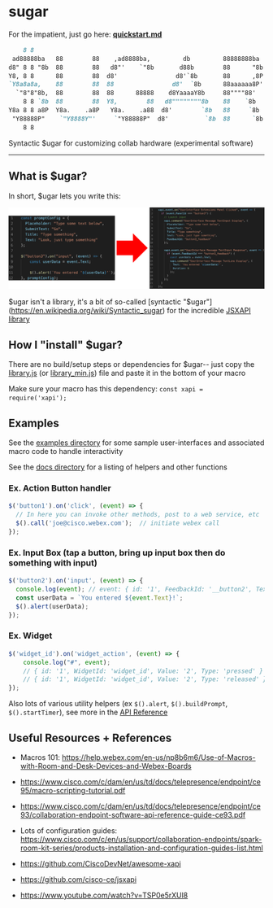 # sugar

For the impatient, just go here: **[quickstart.md](./quickstart.md)**

```md
    8 8                                                                 
 ad88888ba   88        88    ,ad8888ba,         db         88888888ba   
d8" 8 8 "8b  88        88   d8"'    `"8b       d88b        88      "8b  
Y8, 8 8      88        88  d8'                d8'`8b       88      ,8P  
`Y8a8a8a,    88        88  88                d8'  `8b      88aaaaaa8P'  
  `"8"8"8b,  88        88  88      88888    d8YaaaaY8b     88""""88'    
    8 8 `8b  88        88  Y8,        88   d8""""""""8b    88    `8b    
Y8a 8 8 a8P  Y8a.    .a8P   Y8a.    .a88  d8'        `8b   88     `8b   
 "Y88888P"    `"Y8888Y"'     `"Y88888P"  d8'          `8b  88      `8b  
    8 8                                                                                                                    
```

Syntactic $ugar for customizing collab hardware (experimental software)


----------

## What is $ugar?

In short, $ugar lets you write this:

![copy](./assets/sugar.png)

$ugar isn't a library, it's a bit of so-called [syntactic "$ugar"](https://en.wikipedia.org/wiki/Syntactic_sugar) for the incredible [JSXAPI](https://www.npmjs.com/package/jsxapi) [library](https://github.com/cisco-ce/jsxapi)

## How I "install" $ugar?

There are no build/setup steps or dependencies for $ugar-- just copy the [library.js](library.js) (or [library_min.js](library_min.js)) file and paste it in the bottom of your macro

Make sure your macro has this dependency: ```const xapi = require('xapi');```

## Examples

See the [examples directory](./examples) for some sample user-interfaces and associated macro code to handle interactivity

See the [docs directory](./docs) for a listing of helpers and other functions

### Ex. Action Button handler

```js
$('button1').on('click', (event) => {
  // In here you can invoke other methods, post to a web service, etc 
  $().call('joe@cisco.webex.com');  // initiate webex call
});
```

### Ex. Input Box (tap a button, bring up input box then do something with input)

```js
$('button2').on('input', (event) => {
  console.log(event); // event: { id: '1', FeedbackId: '__button2', Text: 'bongo' }
  const userData = `You entered ${event.Text}!`;
  $().alert(userData);
});
```

### Ex. Widget 

```js
$('widget_id').on('widget_action', (event) => {
    console.log("#", event);
    // { id: '1', WidgetId: 'widget_id', Value: '2', Type: 'pressed' }
    // { id: '1', WidgetId: 'widget_id', Value: '2', Type: 'released' }
});
```

Also lots of various utility helpers (ex ```$().alert```, ```$().buildPrompt```, ```$().startTimer```), see more in the [API Reference](./docs/sugar_reference.md)

## Useful Resources + References

* Macros 101: https://help.webex.com/en-us/np8b6m6/Use-of-Macros-with-Room-and-Desk-Devices-and-Webex-Boards

* https://www.cisco.com/c/dam/en/us/td/docs/telepresence/endpoint/ce95/macro-scripting-tutorial.pdf

* https://www.cisco.com/c/dam/en/us/td/docs/telepresence/endpoint/ce93/collaboration-endpoint-software-api-reference-guide-ce93.pdf

* Lots of configuration guides: https://www.cisco.com/c/en/us/support/collaboration-endpoints/spark-room-kit-series/products-installation-and-configuration-guides-list.html

* https://github.com/CiscoDevNet/awesome-xapi

* https://github.com/cisco-ce/jsxapi

* https://www.youtube.com/watch?v=TSP0e5rXUl8